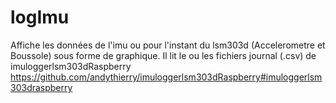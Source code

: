 # logImu
Affiche les données de l'imu ou pour l'instant du lsm303d (Accelerometre et Boussole) sous forme de graphique.
Il lit le ou les fichiers journal (.csv) de imuloggerlsm303dRaspberry https://github.com/andythierry/imuloggerlsm303dRaspberry#imuloggerlsm303draspberry
